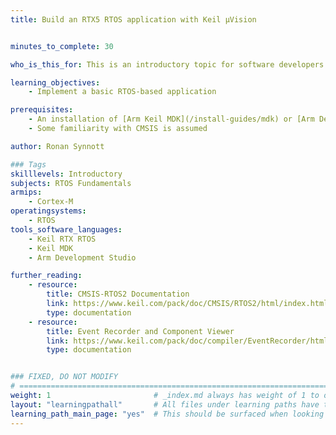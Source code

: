 ```yaml
---
title: Build an RTX5 RTOS application with Keil μVision


minutes_to_complete: 30

who_is_this_for: This is an introductory topic for software developers new to RTOS development.

learning_objectives: 
    - Implement a basic RTOS-based application

prerequisites:
    - An installation of [Arm Keil MDK](/install-guides/mdk) or [Arm Development Studio](/install-guides/armds) (MDK recommended)
    - Some familiarity with CMSIS is assumed

author: Ronan Synnott

### Tags
skilllevels: Introductory
subjects: RTOS Fundamentals
armips:
    - Cortex-M
operatingsystems:
    - RTOS
tools_software_languages:
    - Keil RTX RTOS
    - Keil MDK
    - Arm Development Studio

further_reading:
    - resource:
        title: CMSIS-RTOS2 Documentation
        link: https://www.keil.com/pack/doc/CMSIS/RTOS2/html/index.html
        type: documentation
    - resource:
        title: Event Recorder and Component Viewer
        link: https://www.keil.com/pack/doc/compiler/EventRecorder/html/index.html
        type: documentation


### FIXED, DO NOT MODIFY
# ================================================================================
weight: 1                       # _index.md always has weight of 1 to order correctly
layout: "learningpathall"       # All files under learning paths have this same wrapper
learning_path_main_page: "yes"  # This should be surfaced when looking for related content. Only set for _index.md of learning path content.
---
```

